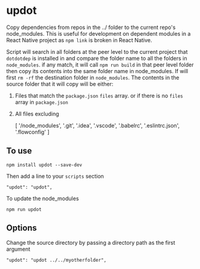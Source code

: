 # updot

Copy dependencies from repos in the ../ folder to the current repo's node_modules. This is useful for development on dependent modules in a React Native project as `npm link` is broken in React Native.

Script will search in all folders at the peer level to the current project that `dotdotdep` is installed in and compare the folder name to all the folders in `node_modules`. if any match, it will call `npm run build` in that peer level folder then copy its contents into the same folder name in node_modules. If will first `rm -rf` the destination folder in `node_modules`. The contents in the source folder that it will copy will be either:

1. Files that match the `package.json` `files` array.
 or if there is no `files` array in `package.json`
2. All files excluding

   [ '/node_modules',
  '.git',
  '.idea',
  '.vscode',
  '.babelrc',
  '.eslintrc.json',
  '.flowconfig' ]

## To use

    npm install updot --save-dev

Then add a line to your `scripts` section 

    "updot": "updot",

To update the node_modules

    npm run updot

## Options

Change the source directory by passing a directory path as the first argument

    "updot": "updot ../../myotherfolder",
